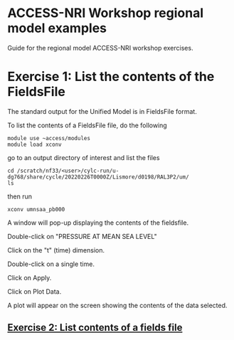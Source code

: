 # ACCESS-NRI Workshop regional model examples
<p>Guide for the regional model ACCESS-NRI workshop exercises.</p>


# Exercise 1:  List the contents of the FieldsFile
The standard output for the Unified Model is in FieldsFile format.

To list the contents of a FieldsFile file, do the following


```
module use ~access/modules
module load xconv
```

go to an output directory of interest and list the files

```
cd /scratch/nf33/<user>/cylc-run/u-dg768/share/cycle/20220226T0000Z/Lismore/d0198/RAL3P2/um/
ls

```

then run

```
xconv umnsaa_pb000
```

A window will pop-up displaying the contents of the fieldsfile.

Double-click on "PRESSURE AT MEAN SEA LEVEL"

Click on the "t" (time) dimension.

Double-click on a single time.

Click on Apply.

Click on Plot Data.

A plot will appear on the screen showing the contents of the data selected.

## [Exercise 2:  List contents of a fields file](list_file_contents.md)
